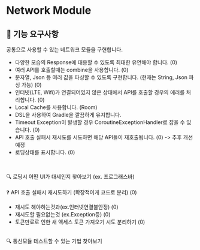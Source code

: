 # Network Module
## 🤔 기능 요구사항
공통으로 사용할 수 있는 네트워크 모듈을 구현합니다. 
- 다양한 모습의 Response에 대응할 수 있도록 최대한 유연해야 합니다. (0)
- 여러 API를 호출할때는 combine을 사용합니다. (0)
- 문자열, Json 등 여러 값을 파싱할 수 있도록 구현합니다. (현재는 String, Json 파싱 가능) (0)
- 인터넷(LTE, Wifi)가 연결되어있지 않은 상태에서 API를 호출할 경우의 에러를 처리합니다. (0)
- Local Cache를 사용합니다. (Room)
- DSL을 사용하여 Gradle을 깔끔하게 유지합니다. 
- Timeout Exception이 발생할 경우 CoroutineExceptionHandler로 잡을 수 있습니다. (0)
- API 호출 실패시 재시도를 시도하면 해당 API들이 재호출됩니다. (0) -> 추후 개선예정
- 로딩상태를 표시합니다. (0)
<br/>

🔍 로딩시 어떤 UI가 대세인지 찾아보기 (ex. 프로그래스바)
<br/>
<br/>
❓ API 호출 실패시 재시도하기 (확장적이게 코드로 분리) (0)
<br/>
- 재시도 해야하는것과(ex.인터넷연결불안정) (0)
- 재시도할 필요없는것 (ex.Exception등) (0)
- 토큰만료로 인한 새 액세스 토큰 가져오기 시도 분리하기 (0)
<br/>
🔍 통신모듈 테스트할 수 있는 기법 찾아보기 
